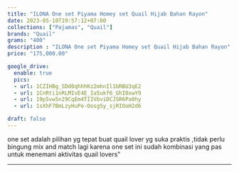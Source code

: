 ```yaml
---
title: "ILONA One set Piyama Homey set Quail Hijab Bahan Rayon"
date: 2023-05-10T19:57:12+07:00
collections: ["Pajamas", "Quail"]
brands: "Quail"
grams: "400"
description : "ILONA One set Piyama Homey set Quail Hijab Bahan Rayon"
price: "175,000.00"

google_drive:
  enable: true
  pics:
  - url: 1CZIHBg_SDd0qhhhKz2mhnIl1bRBU3qE2
  - url: 1CnRti1nRLMIvE4E_Ia5ukf6_GhI0xwY9
  - url: 19p5vw5n29CqEm4TIIVbviDCJSR6Pa0hy
  - url: 1sXhF7BmLzyHuPe-OosgSy_sjRIOoH2d6

draft: false
---
```


one set adalah pilihan yg tepat buat quail lover yg suka praktis ,tidak perlu bingung mix and match lagi karena one set ini sudah kombinasi yang pas untuk menemani aktivitas quail lovers"

---    
 
